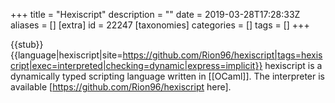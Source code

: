 +++
title = "Hexiscript"
description = ""
date = 2019-03-28T17:28:33Z
aliases = []
[extra]
id = 22247
[taxonomies]
categories = []
tags = []
+++

{{stub}}{{language|hexiscript|site=https://github.com/Rion96/hexiscript|tags=hexiscript|exec=interpreted|checking=dynamic|express=implicit}}
hexiscript is a dynamically typed scripting language written in [[OCaml]].
The interpreter is available [https://github.com/Rion96/hexiscript here].
